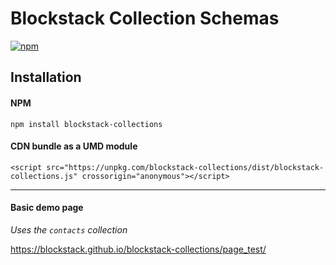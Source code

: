 # Blockstack Collection Schemas

[![npm](https://img.shields.io/npm/v/blockstack-collections)](https://www.npmjs.com/package/blockstack-collections)

## Installation

#### NPM

```
npm install blockstack-collections
```


#### CDN bundle as a UMD module
```
<script src="https://unpkg.com/blockstack-collections/dist/blockstack-collections.js" crossorigin="anonymous"></script>
```

----

#### Basic demo page

_Uses the `contacts` collection_

https://blockstack.github.io/blockstack-collections/page_test/

